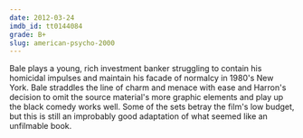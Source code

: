 ```yaml
---
date: 2012-03-24
imdb_id: tt0144084
grade: B+
slug: american-psycho-2000
---
```


Bale plays a young, rich investment banker struggling to contain his homicidal impulses and maintain his facade of normalcy in 1980's New York. Bale straddles the line of charm and menace with ease and Harron's decision to omit the source material's more graphic elements and play up the black comedy works well. Some of the sets betray the film's low budget, but this is still an improbably good adaptation of what seemed like an unfilmable book.
